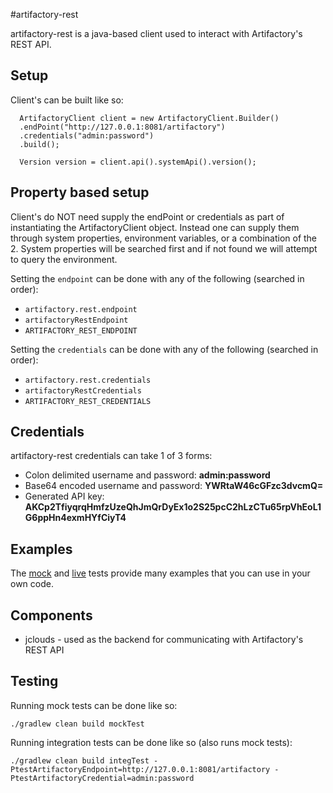 
#artifactory-rest 

artifactory-rest is a java-based client used to interact with Artifactory's REST API.

## Setup

Client's can be built like so:

      ArtifactoryClient client = new ArtifactoryClient.Builder()
      .endPoint("http://127.0.0.1:8081/artifactory")
      .credentials("admin:password")
      .build();

      Version version = client.api().systemApi().version();

## Property based setup

Client's do NOT need supply the endPoint or credentials as part of instantiating
the ArtifactoryClient object. Instead one can supply them through system properties,
environment variables, or a combination of the 2. System properties will be searched
first and if not found we will attempt to query the environment.

Setting the `endpoint` can be done with any of the following (searched in order):

- `artifactory.rest.endpoint`
- `artifactoryRestEndpoint`
- `ARTIFACTORY_REST_ENDPOINT`

Setting the `credentials` can be done with any of the following (searched in order):

- `artifactory.rest.credentials`
- `artifactoryRestCredentials`
- `ARTIFACTORY_REST_CREDENTIALS`

## Credentials

artifactory-rest credentials can take 1 of 3 forms:

- Colon delimited username and password: __admin:password__ 
- Base64 encoded username and password: __YWRtaW46cGFzc3dvcmQ=__ 
- Generated API key: __AKCp2TfiyqrqHmfzUzeQhJmQrDyEx1o2S25pcC2hLzCTu65rpVhEoL1G6ppHn4exmHYfCiyT4__ 

## Examples

The [mock](https://github.com/cdancy/artifactory-rest/tree/master/src/test/java/com/cdancy/artifactory/rest/features) and [live](https://github.com/cdancy/artifactory-rest/tree/master/src/test/java/com/cdancy/artifactory/rest/features) tests provide many examples
that you can use in your own code.

## Components

- jclouds \- used as the backend for communicating with Artifactory's REST API
    
## Testing

Running mock tests can be done like so:

	./gradlew clean build mockTest
	
Running integration tests can be done like so (also runs mock tests):

	./gradlew clean build integTest -PtestArtifactoryEndpoint=http://127.0.0.1:8081/artifactory -PtestArtifactoryCredential=admin:password
